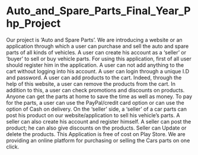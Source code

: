 # Auto_and_Spare_Parts_Final_Year_Php_Project
Our project is ‘Auto and Spare Parts’. We are introducing a website or an application through  which a user can purchase and sell the auto and spare parts of all kinds of vehicles. A user can  create his account as a ‘seller’ or ‘buyer’ to sell or buy vehicle parts. For using this application,  first of all user should register him in the application. A user can not add anything to the cart  without logging into his account. A user can login through a unique I.D and password. A user  can add products to the cart. Indeed, through the help of this website, a user can remove the products from the cart. In addition to this, a user can check promotions and discounts on  products. Anyone can get the parts at home to save the time as well as money. To pay for the  parts, a user can use the PayPal/credit card option or can use the option of Cash on delivery. On  the ‘seller’ side, a ‘seller’ of a car parts can post his product on our website/application to sell his vehicle’s parts. A seller can also create his account and register himself. A seller can post the  product; he can also give discounts on the products. Seller can Update or delete the products.  This Application is free of cost on Play Store. We are providing an online platform for  purchasing or selling the Cars parts on one click.
